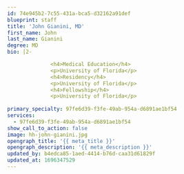 ```yaml
---
id: 74e945b2-7c55-431a-bca5-d32162a91def
blueprint: staff
title: 'John Gianini, MD'
first_name: John
last_name: Gianini
degree: MD
bio: |2-

              <h4>Medical Education</h4>
              <p>University of Florida</p>
              <h4>Residency</h4>
              <p>University of Florida</p>
              <h4>Fellowship</h4>
              <p>University of Florida</p>
          
primary_specialty: 97fe6d39-f3fe-49ab-954a-d6891ae1bf54
services:
  - 97fe6d39-f3fe-49ab-954a-d6891ae1bf54
show_call_to_action: false
image: hh-john-gianini.jpg
opengraph_title: '{{ meta_title }}'
opengraph_description: '{{ meta_description }}'
updated_by: b4edca85-1aed-4414-b76d-caa31d61829f
updated_at: 1696347529
---
```

